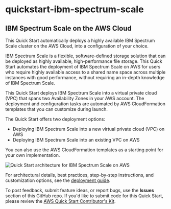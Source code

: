 # quickstart-ibm-spectrum-scale
## IBM Spectrum Scale on the AWS Cloud

This Quick Start automatically deploys a highly available IBM Spectrum Scale cluster on the AWS Cloud, into a configuration of your choice.

IBM Spectrum Scale is a flexible, software-defined storage solution that can be deployed as highly available, high-performance file storage. This Quick Start automates the deployment of IBM Spectrum Scale on AWS for users who require highly available access to a shared name space across multiple instances with good performance, without requiring an in-depth knowledge of IBM Spectrum Scale.

This Quick Start deploys IBM Spectrum Scale into a virtual private cloud (VPC) that spans two Availability Zones in your AWS account. The deployment and configuration tasks are automated by AWS CloudFormation templates that you can customize during launch.

The Quick Start offers two deployment options:

- Deploying IBM Spectrum Scale into a new virtual private cloud (VPC) on AWS
- Deploying IBM Spectrum Scale into an existing VPC on AWS

You can also use the AWS CloudFormation templates as a starting point for your own implementation.

![Quick Start architecture for IBM Spectrum Scale on AWS](https://d0.awsstatic.com/partner-network/QuickStart/datasheets/ibm-spectrum-scale-on-aws-architecture.png)

For architectural details, best practices, step-by-step instructions, and customization options, see the [deployment guide](https://s3.amazonaws.com/quickstart-reference/ibm/spectrum/scale/latest/doc/ibm-spectrum-scale-on-the-aws-cloud.pdf).

To post feedback, submit feature ideas, or report bugs, use the **Issues** section of this GitHub repo.
If you'd like to submit code for this Quick Start, please review the [AWS Quick Start Contributor's Kit](https://aws-quickstart.github.io/). 
